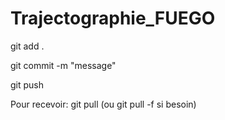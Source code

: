 # Trajectographie_FUEGO

git add .

git commit -m "message"

git push

Pour recevoir: git pull (ou git pull -f si besoin)